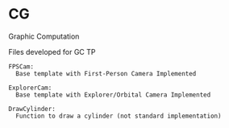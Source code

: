 # CG
Graphic Computation

Files developed for GC TP

    FPSCam:
      Base template with First-Person Camera Implemented
      
    ExplorerCam:
      Base template with Explorer/Orbital Camera Implemented
    
    DrawCylinder:
      Function to draw a cylinder (not standard implementation)
